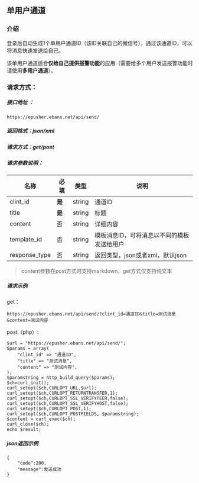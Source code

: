 ﻿## 单用户通道

### 介绍

登录后自动生成1个单用户通道ID（该ID关联自己的微信号），通过该通道ID，可以将消息快速发送给自己。

该单用户通道适合**仅给自己提供报警功能**的应用（需要给多个用户发送报警功能时请使用**多用户通道**）。

### 请求方式：

##### 接口地址 ：
    https://epusher.ebans.net/api/send/

##### 返回格式：json/xml
##### 请求方式：get/post
##### 请求参数说明：

| 名称 | 必填 | 类型 | 说明 |
|--|--|--|--|
| clint_id | **是** | string | 通道ID |
| title | **是** | string | 标题 |
| content | 否 | string | 详细内容 |
| template_id | 否 | string | 模板消息ID，可将消息以不同的模板发送给用户 |
| response_type | 否 | string | 返回类型，json或者xml，默认json |

> content参数在post方式时支持markdown，get方式仅支持纯文本

##### 请求示例

get：

    https://epusher.ebans.net/api/send/?clint_id=通道ID&title=测试消息&content=测试内容

post（php）:

    $url = "https://epusher.ebans.net/api/send/";
    $params = array(
        "clint_id" => "通道ID",
        "title" => "测试消息",
        "content" => "测试内容",
    );
    $paramstring = http_build_query($params);
    $ch=curl_init();  
    curl_setopt($ch,CURLOPT_URL,$url);
    curl_setopt($ch,CURLOPT_RETURNTRANSFER,1);
    curl_setopt($ch,CURLOPT_SSL_VERIFYPEER,false);
    curl_setopt($ch,CURLOPT_SSL_VERIFYHOST,false);
    curl_setopt($ch,CURLOPT_POST,1);
    curl_setopt($ch,CURLOPT_POSTFIELDS, $paramstring);
    $content = curl_exec($ch);
    curl_close($ch);
    echo $result;

##### json返回示例

    {
	    "code":200,
	    "message":发送成功
    }

